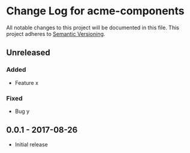 # Change Log for acme-components
All notable changes to this project will be documented in this file.
This project adheres to [Semantic Versioning](http://semver.org/).

## Unreleased

### Added
- Feature x

### Fixed
- Bug y

## 0.0.1 - 2017-08-26
- Initial release

[Unreleased]: https://github.com/usyyy/acme-components/v0.0.1...HEAD
